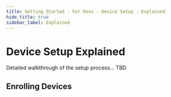 ```yaml
---
title: Getting Started - For Devs - Device Setup - Explained
hide_title: true
sidebar_label: Explained 
---
```


# Device Setup Explained

Detailed walkthrough of the setup process... TBD

## Enrolling Devices
